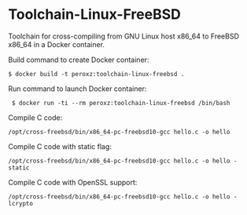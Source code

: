 # Toolchain-Linux-FreeBSD
Toolchain for cross-compiling from GNU Linux host x86_64 to FreeBSD x86_64 in a Docker container.

Build command to create Docker container:

    $ docker build -t peroxz:toolchain-linux-freebsd .
Run command to launch Docker container:

     $ docker run -ti --rm peroxz:toolchain-linux-freebsd /bin/bash
Compile C code:

    /opt/cross-freebsd/bin/x86_64-pc-freebsd10-gcc hello.c -o hello
Compile C code with static flag:

    /opt/cross-freebsd/bin/x86_64-pc-freebsd10-gcc hello.c -o hello -static
Compile C code with OpenSSL support:

    /opt/cross-freebsd/bin/x86_64-pc-freebsd10-gcc hello.c -o hello -lcrypto
